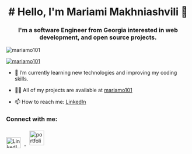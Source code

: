 <h1 align="center"># Hello, I'm  Mariami Makhniashvili 👋 </h1>
<h3 align="center">I'm a  software Engineer from Georgia interested in  web development, and open source projects.</h3>

<p align="left">
  <img src="https://komarev.com/ghpvc/?username=mariamo101&label=Profile%20views&color=3f5427&style=plastic" alt="mariamo101" />
</p>

<p align="left">
  <a href="https://github.com/ryo-ma/github-profile-trophy">
    <img src="https://github-profile-trophy.vercel.app/?username=mariamo101" alt="mariamo101">
  </a>
</p>



- 🌱 I’m currently learning new technologies and improving my coding skills.

- 👨‍💻 All of my projects are available at [mariamo101](https://github.com/mariamo101)

- 📫 How to reach me: [LinkedIn](https://www.linkedin.com/in/mariamo-mariamo101)




<h3 align="left">Connect with me:</h3>
<p align="left">
  <a href="https://www.linkedin.com/in/mariamo-mariamo101/" target="_blank">
    <img align="center" src="https://raw.githubusercontent.com/rahuldkjain/github-profile-readme-generator/master/src/images/icons/Social/linked-in-alt.svg" alt="LinkedIn" height="30" width="40" style="margin-bottom: 5px; margin-right: 10px;" />
  </a>
  <a href="https://portfolio-makhniashvili.netlify.app/" target="_blank">
    <img width="40" height="40" src="https://img.icons8.com/doodle/48/portfolio.png" alt="portfolio" style="margin-top: 5px; margin-left: 10px;" />
  </a>
</p>




